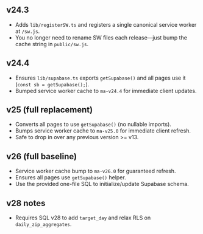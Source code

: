 
## v24.3
- Adds `lib/registerSW.ts` and registers a single canonical service worker at `/sw.js`.
- You no longer need to rename SW files each release—just bump the cache string in `public/sw.js`.

## v24.4
- Ensures `lib/supabase.ts` exports `getSupabase()` and all pages use it (`const sb = getSupabase();`).
- Bumped service worker cache to `ma-v24.4` for immediate client updates.

## v25 (full replacement)
- Converts all pages to use `getSupabase()` (no nullable imports).
- Bumps service worker cache to `ma-v25.0` for immediate client refresh.
- Safe to drop in over any previous version >= v13.

## v26 (full baseline)
- Service worker cache bump to `ma-v26.0` for guaranteed refresh.
- Ensures all pages use `getSupabase()` helper.
- Use the provided one-file SQL to initialize/update Supabase schema.


## v28 notes
- Requires SQL v28 to add `target_day` and relax RLS on `daily_zip_aggregates`.
